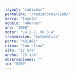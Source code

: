 ```yaml
---
layout: "radiador"
permalink: "/radiadores/5269/"
marca: "Toyota"
modelo: "4Runner"
ano: "1998"
motor: "L4 2.7, V6 3.4"
transmision: "Automática"
parte: "431402"
clima: "Con clima"
alto: "22 5/8"
ancho: "25 1/4"
observaciones: ""
id: "5269"
---
```


